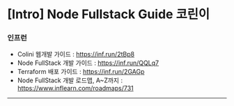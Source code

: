 # [Intro] Node Fullstack Guide 코린이

### 인프런 
 - Colini 웹개발 가이드 : <https://inf.run/2tBp8>
 - Node FullStack 개발 가이드 : <https://inf.run/QQLq7>
 - Terraform 배포 가이드 : <https://inf.run/2GAGp>
 - Node FullStack 개발 로드맵, A~Z까지 : <https://www.inflearn.com/roadmaps/731>
---

